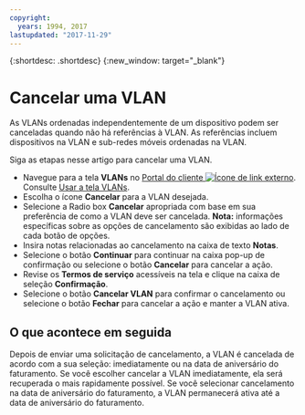 ```yaml
---
copyright:
  years: 1994, 2017
lastupdated: "2017-11-29"
---
```

{:shortdesc: .shortdesc}
{:new_window: target="_blank"}

# Cancelar uma VLAN

As VLANs ordenadas independentemente de um dispositivo podem ser canceladas quando não há referências à VLAN.  As referências incluem dispositivos na VLAN e sub-redes móveis ordenadas na VLAN. 

Siga as etapas nesse artigo para cancelar uma VLAN.

* Navegue para a tela **VLANs** no [Portal do cliente ![Ícone de link externo](../../icons/launch-glyph.svg "Ícone de link externo")](https://control.softlayer.com/). Consulte [Usar a tela VLANs](vlans-screen.html).
* Escolha o ícone **Cancelar** para a VLAN desejada.
* Selecione a Radio box **Cancelar** apropriada com base em sua preferência de como a VLAN deve ser cancelada. **Nota:** informações específicas sobre as opções de cancelamento são exibidas ao lado de cada botão de opções.
* Insira notas relacionadas ao cancelamento na caixa de texto **Notas**.
* Selecione o botão **Continuar** para continuar na caixa pop-up de confirmação ou selecione o botão **Cancelar** para cancelar a ação.
* Revise os **Termos de serviço** acessíveis na tela e clique na caixa de seleção **Confirmação**.
* Selecione o botão **Cancelar VLAN** para confirmar o cancelamento ou selecione o botão **Fechar** para cancelar a ação e manter a VLAN ativa.

## O que acontece em seguida

Depois de enviar uma solicitação de cancelamento, a VLAN é cancelada de acordo com a sua seleção: imediatamente ou na data de aniversário do faturamento. Se você escolher cancelar a VLAN imediatamente, ela será recuperada o mais rapidamente possível. Se você selecionar cancelamento na data de aniversário do faturamento, a VLAN permanecerá ativa até a data de aniversário do faturamento.
